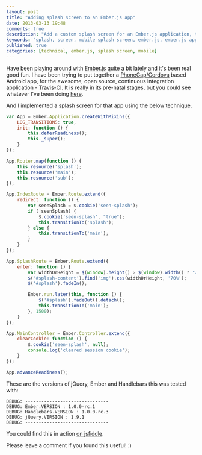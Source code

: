 ```yaml
---
layout: post
title: "Adding splash screen to an Ember.js app"
date: 2013-03-13 19:48
comments: true
description: "Add a custom splash screen for an Ember.js application, that could be especially usefult if it's deployed as mobile apps."
keywords: "splash, screen, mobile splash screen, ember.js, ember.js app splash, ember.js splash, ember splash"
published: true
categories: [technical, ember.js, splash screen, mobile]
---
```


Have been playing around with [Ember.js](http://emberjs.com) quite a bit lately and it's been real good fun. I have been trying to put together a [PhoneGap/Cordova](http://cordova.apache.org/) based Android app, for the awesome, open source, continuous integration application - [Travis-CI](http://travis-ci.org). It is really in its pre-natal stages, but you could see whatever I've been doing [here](https://github.com/floydpink/Travis-CI).

And I implemented a splash screen for that app using the below technique.

``` javascript
var App = Ember.Application.createWithMixins({
    LOG_TRANSITIONS: true,
    init: function () {
        this.deferReadiness();
        this._super();
    }
});

App.Router.map(function () {
    this.resource('splash');
    this.resource('main');
    this.resource('sub');
});

App.IndexRoute = Ember.Route.extend({
    redirect: function () {
        var seenSplash = $.cookie('seen-splash');
        if (!seenSplash) {
            $.cookie('seen-splash', "true");
            this.transitionTo('splash');
        } else {
            this.transitionTo('main');
        }
    }
});

App.SplashRoute = Ember.Route.extend({
    enter: function () {
        var widthOrHeight = $(window).height() > $(window).width() ? 'width' : 'height';
        $('#splash-content').find('img').css(widthOrHeight, '70%');
        $('#splash').fadeIn();

        Ember.run.later(this, function () {
            $('#splash').fadeOut().detach();
            this.transitionTo('main');
        }, 1500);
    }
});

App.MainController = Ember.Controller.extend({
    clearCookie: function () {
        $.cookie('seen-splash', null);
        console.log('cleared session cookie');
    }
});

App.advanceReadiness();
```

These are the versions of jQuery, Ember and Handlebars this was tested with:

``` plain
DEBUG: -------------------------------
DEBUG: Ember.VERSION : 1.0.0-rc.1
DEBUG: Handlebars.VERSION : 1.0.0-rc.3
DEBUG: jQuery.VERSION : 1.9.1
DEBUG: -------------------------------
```

You could find this in action [on jsfiddle](http://jsfiddle.net/FloydPink/73GBx/).

Please leave a comment if you found this useful! :)